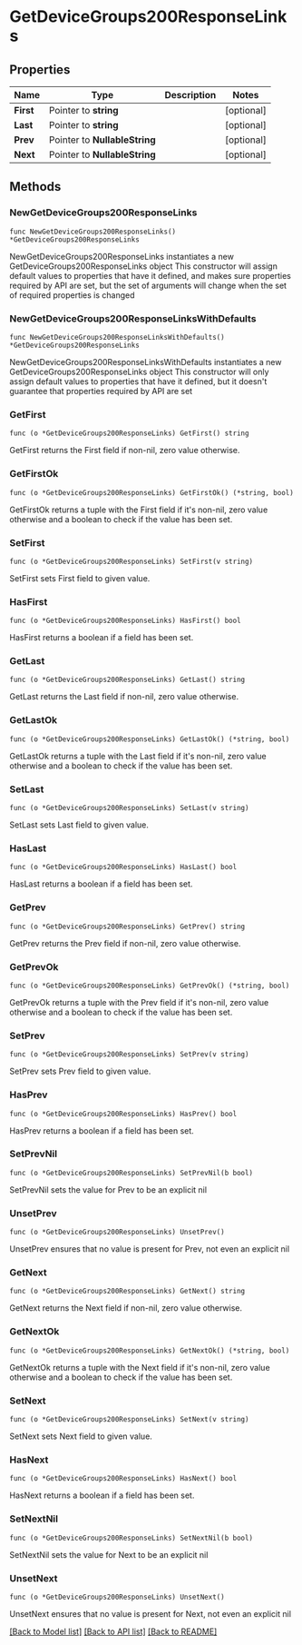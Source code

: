 # GetDeviceGroups200ResponseLinks

## Properties

Name | Type | Description | Notes
------------ | ------------- | ------------- | -------------
**First** | Pointer to **string** |  | [optional] 
**Last** | Pointer to **string** |  | [optional] 
**Prev** | Pointer to **NullableString** |  | [optional] 
**Next** | Pointer to **NullableString** |  | [optional] 

## Methods

### NewGetDeviceGroups200ResponseLinks

`func NewGetDeviceGroups200ResponseLinks() *GetDeviceGroups200ResponseLinks`

NewGetDeviceGroups200ResponseLinks instantiates a new GetDeviceGroups200ResponseLinks object
This constructor will assign default values to properties that have it defined,
and makes sure properties required by API are set, but the set of arguments
will change when the set of required properties is changed

### NewGetDeviceGroups200ResponseLinksWithDefaults

`func NewGetDeviceGroups200ResponseLinksWithDefaults() *GetDeviceGroups200ResponseLinks`

NewGetDeviceGroups200ResponseLinksWithDefaults instantiates a new GetDeviceGroups200ResponseLinks object
This constructor will only assign default values to properties that have it defined,
but it doesn't guarantee that properties required by API are set

### GetFirst

`func (o *GetDeviceGroups200ResponseLinks) GetFirst() string`

GetFirst returns the First field if non-nil, zero value otherwise.

### GetFirstOk

`func (o *GetDeviceGroups200ResponseLinks) GetFirstOk() (*string, bool)`

GetFirstOk returns a tuple with the First field if it's non-nil, zero value otherwise
and a boolean to check if the value has been set.

### SetFirst

`func (o *GetDeviceGroups200ResponseLinks) SetFirst(v string)`

SetFirst sets First field to given value.

### HasFirst

`func (o *GetDeviceGroups200ResponseLinks) HasFirst() bool`

HasFirst returns a boolean if a field has been set.

### GetLast

`func (o *GetDeviceGroups200ResponseLinks) GetLast() string`

GetLast returns the Last field if non-nil, zero value otherwise.

### GetLastOk

`func (o *GetDeviceGroups200ResponseLinks) GetLastOk() (*string, bool)`

GetLastOk returns a tuple with the Last field if it's non-nil, zero value otherwise
and a boolean to check if the value has been set.

### SetLast

`func (o *GetDeviceGroups200ResponseLinks) SetLast(v string)`

SetLast sets Last field to given value.

### HasLast

`func (o *GetDeviceGroups200ResponseLinks) HasLast() bool`

HasLast returns a boolean if a field has been set.

### GetPrev

`func (o *GetDeviceGroups200ResponseLinks) GetPrev() string`

GetPrev returns the Prev field if non-nil, zero value otherwise.

### GetPrevOk

`func (o *GetDeviceGroups200ResponseLinks) GetPrevOk() (*string, bool)`

GetPrevOk returns a tuple with the Prev field if it's non-nil, zero value otherwise
and a boolean to check if the value has been set.

### SetPrev

`func (o *GetDeviceGroups200ResponseLinks) SetPrev(v string)`

SetPrev sets Prev field to given value.

### HasPrev

`func (o *GetDeviceGroups200ResponseLinks) HasPrev() bool`

HasPrev returns a boolean if a field has been set.

### SetPrevNil

`func (o *GetDeviceGroups200ResponseLinks) SetPrevNil(b bool)`

 SetPrevNil sets the value for Prev to be an explicit nil

### UnsetPrev
`func (o *GetDeviceGroups200ResponseLinks) UnsetPrev()`

UnsetPrev ensures that no value is present for Prev, not even an explicit nil
### GetNext

`func (o *GetDeviceGroups200ResponseLinks) GetNext() string`

GetNext returns the Next field if non-nil, zero value otherwise.

### GetNextOk

`func (o *GetDeviceGroups200ResponseLinks) GetNextOk() (*string, bool)`

GetNextOk returns a tuple with the Next field if it's non-nil, zero value otherwise
and a boolean to check if the value has been set.

### SetNext

`func (o *GetDeviceGroups200ResponseLinks) SetNext(v string)`

SetNext sets Next field to given value.

### HasNext

`func (o *GetDeviceGroups200ResponseLinks) HasNext() bool`

HasNext returns a boolean if a field has been set.

### SetNextNil

`func (o *GetDeviceGroups200ResponseLinks) SetNextNil(b bool)`

 SetNextNil sets the value for Next to be an explicit nil

### UnsetNext
`func (o *GetDeviceGroups200ResponseLinks) UnsetNext()`

UnsetNext ensures that no value is present for Next, not even an explicit nil

[[Back to Model list]](../README.md#documentation-for-models) [[Back to API list]](../README.md#documentation-for-api-endpoints) [[Back to README]](../README.md)


